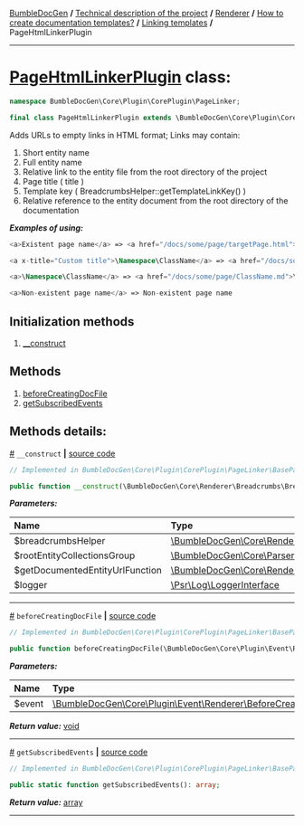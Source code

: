 [BumbleDocGen](/docs/README.md) **/**
[Technical description of the project](/docs/tech/readme.md) **/**
[Renderer](/docs/tech/03_renderer/readme.md) **/**
[How to create documentation templates?](/docs/tech/03_renderer/01_howToCreateTemplates/readme.md) **/**
[Linking templates](/docs/tech/03_renderer/01_howToCreateTemplates/templatesLinking.md) **/**
PageHtmlLinkerPlugin

---


# [PageHtmlLinkerPlugin](https://github.com/bumble-tech/bumble-doc-gen/blob/master/src/Core/Plugin/CorePlugin/PageLinker/PageHtmlLinkerPlugin.php#L29) class:

```php
namespace BumbleDocGen\Core\Plugin\CorePlugin\PageLinker;

final class PageHtmlLinkerPlugin extends \BumbleDocGen\Core\Plugin\CorePlugin\PageLinker\BasePageLinker implements \BumbleDocGen\Core\Plugin\PluginInterface, \Symfony\Component\EventDispatcher\EventSubscriberInterface
```
Adds URLs to empty links in HTML format;
 Links may contain:
 1) Short entity name
 2) Full entity name
 3) Relative link to the entity file from the root directory of the project
 4) Page title ( title )
 5) Template key ( BreadcrumbsHelper::getTemplateLinkKey() )
 6) Relative reference to the entity document from the root directory of the documentation

***Examples of using:***
```php
<a>Existent page name</a> => <a href="/docs/some/page/targetPage.html">Existent page name</a>
```
```php
<a x-title="Custom title">\Namespace\ClassName</a> => <a href="/docs/some/page/ClassName.md">Custom title</a>
```
```php
<a>\Namespace\ClassName</a> => <a href="/docs/some/page/ClassName.md">\Namespace\ClassName</a>
```
```php
<a>Non-existent page name</a> => Non-existent page name
```

## Initialization methods

1. [__construct](#m-construct) 
## Methods

1. [beforeCreatingDocFile](#mbeforecreatingdocfile) 
1. [getSubscribedEvents](#mgetsubscribedevents) 

## Methods details:

<a name="m-construct" href="#m-construct">#</a> `__construct`  **|** [source code](https://github.com/bumble-tech/bumble-doc-gen/blob/master/src/Core/Plugin/CorePlugin/PageLinker/BasePageLinker.php#L19)
```php
// Implemented in BumbleDocGen\Core\Plugin\CorePlugin\PageLinker\BasePageLinker

public function __construct(\BumbleDocGen\Core\Renderer\Breadcrumbs\BreadcrumbsHelper $breadcrumbsHelper, \BumbleDocGen\Core\Parser\Entity\RootEntityCollectionsGroup $rootEntityCollectionsGroup, \BumbleDocGen\Core\Renderer\Twig\Function\GetDocumentedEntityUrl $getDocumentedEntityUrlFunction, \Psr\Log\LoggerInterface $logger);
```

***Parameters:***

| Name | Type | Description |
|:-|:-|:-|
$breadcrumbsHelper | [\BumbleDocGen\Core\Renderer\Breadcrumbs\BreadcrumbsHelper](https://github.com/bumble-tech/bumble-doc-gen/blob/master/src/Core/Renderer/Breadcrumbs/BreadcrumbsHelper.php) | - |
$rootEntityCollectionsGroup | [\BumbleDocGen\Core\Parser\Entity\RootEntityCollectionsGroup](https://github.com/bumble-tech/bumble-doc-gen/blob/master/src/Core/Parser/Entity/RootEntityCollectionsGroup.php) | - |
$getDocumentedEntityUrlFunction | [\BumbleDocGen\Core\Renderer\Twig\Function\GetDocumentedEntityUrl](https://github.com/bumble-tech/bumble-doc-gen/blob/master/src/Core/Renderer/Twig/Function/GetDocumentedEntityUrl.php) | - |
$logger | [\Psr\Log\LoggerInterface](https://github.com/php-fig/log/blob/master/src/LoggerInterface.php) | - |

---

<a name="mbeforecreatingdocfile" href="#mbeforecreatingdocfile">#</a> `beforeCreatingDocFile`  **|** [source code](https://github.com/bumble-tech/bumble-doc-gen/blob/master/src/Core/Plugin/CorePlugin/PageLinker/BasePageLinker.php#L71)
```php
// Implemented in BumbleDocGen\Core\Plugin\CorePlugin\PageLinker\BasePageLinker

public function beforeCreatingDocFile(\BumbleDocGen\Core\Plugin\Event\Renderer\BeforeCreatingDocFile $event): void;
```

***Parameters:***

| Name | Type | Description |
|:-|:-|:-|
$event | [\BumbleDocGen\Core\Plugin\Event\Renderer\BeforeCreatingDocFile](https://github.com/bumble-tech/bumble-doc-gen/blob/master/src/Core/Plugin/Event/Renderer/BeforeCreatingDocFile.php) | - |

***Return value:*** [void](https://www.php.net/manual/en/language.types.void.php)

---

<a name="mgetsubscribedevents" href="#mgetsubscribedevents">#</a> `getSubscribedEvents`  **|** [source code](https://github.com/bumble-tech/bumble-doc-gen/blob/master/src/Core/Plugin/CorePlugin/PageLinker/BasePageLinker.php#L59)
```php
// Implemented in BumbleDocGen\Core\Plugin\CorePlugin\PageLinker\BasePageLinker

public static function getSubscribedEvents(): array;
```

***Return value:*** [array](https://www.php.net/manual/en/language.types.array.php)

---
